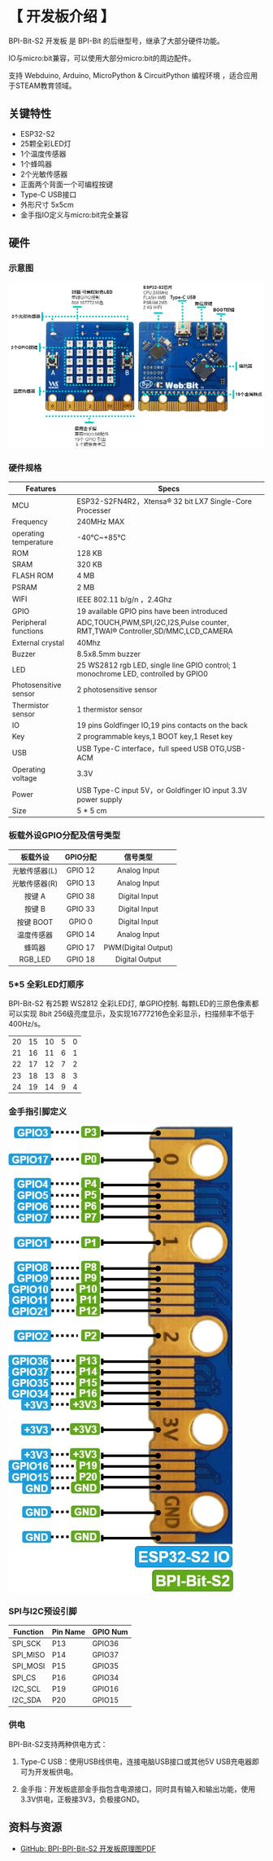 # 【 开发板介绍 】

BPI-Bit-S2 开发板 是 BPI-Bit 的后继型号，继承了大部分硬件功能。

IO与micro:bit兼容，可以使用大部分micro:bit的周边配件。

支持 Webduino, Arduino, MicroPython & CircuitPython 编程环境 ，适合应用于STEAM教育领域。

## 关键特性

* ESP32-S2
* 25颗全彩LED灯
* 1个温度传感器
* 1个蜂鸣器
* 2个光敏传感器
* 正面两个背面一个可编程按键
* Type-C USB接口
* 外形尺寸 5x5cm
* 金手指IO定义与micro:bit完全兼容


## 硬件

### 示意图

![](../assets/images/bpi_bit_v2_interface.jpg)

### 硬件规格

| Features              | Specs                                                                              |
|-----------------------|------------------------------------------------------------------------------------|
| MCU                   | ESP32-S2FN4R2，Xtensa® 32 bit LX7 Single-Core Processer                            |
| Frequency             | 240MHz MAX                                                                         |
| operating temperature | -40℃~+85℃                                                                          |
| ROM                   | 128 KB                                                                             |
| SRAM                  | 320 KB                                                                             |
| FLASH ROM             | 4 MB                                                                               |
| PSRAM                 | 2 MB                                                                               |
| WIFI                  | IEEE 802.11 b/g/n ，2.4Ghz                                                         |
| GPIO                  | 19 available GPIO pins have been introduced                                        |
| Peripheral functions  | ADC,TOUCH,PWM,SPI,I2C,I2S,Pulse counter, RMT,TWAI® Controller,SD/MMC,LCD_CAMERA    |
| External crystal      | 40Mhz                                                                              |
| Buzzer                | 8.5x8.5mm buzzer                                                                   |
| LED                   | 25 WS2812 rgb LED, single line GPIO control; 1 monochrome LED, controlled by GPIO0 |
| Photosensitive sensor | 2 photosensitive sensor                                                            |
| Thermistor sensor     | 1 thermistor sensor                                                                |
| IO                    | 19 pins Goldfinger IO,19 pins contacts on the back                                 |
| Key                   | 2 programmable keys,1 BOOT key,1 Reset key                                         |
| USB                   | USB Type-C interface，full speed USB OTG,USB-ACM                                   |
| Operating voltage     | 3.3V                                                                               |
| Power                 | USB Type-C input 5V，or Goldfinger IO input 3.3V power supply                      |
| Size                  | 5 * 5 cm                                                                           |


### 板载外设GPIO分配及信号类型

|    板载外设   | GPIO分配 |       信号类型      |
|:-------------:|:--------:|:-------------------:|
| 光敏传感器(L) | GPIO 12  | Analog Input        |
| 光敏传感器(R) | GPIO 13  | Analog Input        |
| 按键 A        | GPIO 38  | Digital Input       |
| 按键 B        | GPIO 33  | Digital Input       |
| 按键 BOOT     | GPIO 0   | Digital Input       |
| 温度传感器    | GPIO 14  | Analog Input        |
| 蜂鸣器        | GPIO 17  | PWM(Digital Output) |
| RGB_LED       | GPIO 18  | Digital Output      |

### 5*5 全彩LED灯顺序

BPI-Bit-S2 有25颗 WS2812 全彩LED灯, 单GPIO控制. 每颗LED的三原色像素都可以实现 8bit 256级亮度显示，及实现16777216色全彩显示，扫描频率不低于400Hz/s。

|   |    |    |   |   |
|:--:|:--:|:--:|:-:|:-:|
| 20 | 15 | 10 | 5 | 0 |
| 21 | 16 | 11 | 6 | 1 |
| 22 | 17 | 12 | 7 | 2 |
| 23 | 18 | 13 | 8 | 3 |
| 24 | 19 | 14 | 9 | 4 |

### 金手指引脚定义

![](../assets/images/bpi_bit_v2_goldfinger.jpg)

### SPI与I2C预设引脚

| Function | Pin Name | GPIO Num |
|----------|----------|----------|
| SPI_SCK  | P13      | GPIO36   |
| SPI_MISO | P14      | GPIO37   |
| SPI_MOSI | P15      | GPIO35   |
| SPI_CS   | P16      | GPIO34   |
| I2C_SCL  | P19      | GPIO16   |
| I2C_SDA  | P20      | GPIO15   |

### 供电

BPI-Bit-S2支持两种供电方式：

1. Type-C USB：使用USB线供电，连接电脑USB接口或其他5V USB充电器即可为开发板供电。

2. 金手指：开发板底部金手指包含电源接口，同时具有输入和输出功能，使用3.3V供电，正极接3V3，负极接GND。

## 资料与资源

- [GitHub: BPI-BPI-Bit-S2 开发板原理图PDF](https://github.com/BPI-STEAM/BPI-BIT-Lite-Doc/blob/main/sch/BPI-BIT-Lite-V0.2.pdf) 

